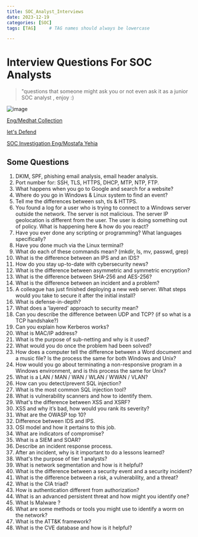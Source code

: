 ```yaml
---
title: SOC_Analyst_Interviews
date: 2023-12-19
categories: [SOC]
tags: [TAG]     # TAG names should always be lowercase

---
```


# Interview Questions For SOC Analysts 

> "questions that someone might ask you or not even ask it as a junior SOC analyst , enjoy :)

![image](https://firebasestorage.googleapis.com/v0/b/avatars-2aed4.appspot.com/o/question-block-super-mario-bros-movie-1920x1080-v0-uvpf49pahfxa1.jpg?alt=media&token=bc20d977-bcfe-4ae3-8ac6-245a91cbc534)


[Eng/Medhat Collection](https://0xmedhat.gitbook.io/whoami/soc-interviews)

[let's Defend](https://github.com/LetsDefend/SOC-Interview-Questions)

[SOC Investigation Eng/Mostafa Yehia](https://www.youtube.com/playlist?list=PLdUDP-atVHBoDae43tcUZnW1YsjoPJRvP)


## Some Questions 

1. DKIM, SPF, phishing email analysis, email header analysis.
2. Port number for: SSH, TLS, HTTPS, DHCP, MTP, NTP, FTP.
3. What happens when you go to Google and search for a website?
4. Where do you go in Windows & Linux system to find an event?
5. Tell me the differences between ssh, tls & HTTPS.
6. You found a log for a user who is trying to connect to a Windows server outside the network. The server is not malicious. The server IP geolocation is different from the user. The user is doing something out of policy. What is happening here & how do you react?
7. Have you ever done any scripting or programming? What languages specifically?
8.  Have you done much via the Linux terminal?
9.  What do each of these commands mean? (mkdir, ls, mv, passwd, grep)
10. What is the difference between an IPS and an IDS?
11. How do you stay up-to-date with cybersecurity news?
12. What is the difference between asymmetric and symmetric encryption?
13. What is the difference between SHA-256 and AES-256?
14. What is the difference between an incident and a problem?
15. A colleague has just finished deploying a new web server. What steps would you take to secure it after the initial install?
16. What is defense-in-depth?
17. What does a 'layered' approach to security mean?
18. Can you describe the difference between UDP and TCP? (if so what is a TCP handshake?)
19. Can you explain how Kerberos works?
20. What is MAC/IP address?
21. What is the purpose of sub-netting and why is it used?
22. What would you do once the problem had been solved?
23. How does a computer tell the difference between a Word document and a music file? Is the process the same for both Windows and Unix?
24. How would you go about terminating a non-responsive program in a Windows environment, and is this process the same for Unix?
25. What is a LAN / MAN / WAN / WLAN / WWAN / VLAN?
26. How can you detect/prevent SQL injection?
27. What is the most common SQL injection tool?
28. What is  vulnerability scanners and how to identify them.
29. What's the difference between XSS and XSRF?
30. XSS and why it’s bad, how would you rank its severity?
31. What are the OWASP top 10?
32. Difference between IDS and IPS.
33. OSI model and how it pertains to this job.
34. What are indicators of compromise?
35. What is a SIEM and SOAR?
36. Describe an incident response process.
37. After an incident, why is it important to do a lessons learned?
38. What's the purpose of tier 1 analysts?
39. What is network segmentation and how is it helpful?
40. What is the difference between a security event and a security incident?
41. What is the difference between a risk, a vulnerability, and a threat?
42. What is the CIA triad?
43. How is authentication different from authorization?
44. What is an advanced persistent threat and how might you identify one?
45. What Is Malware ?
46. What are some methods or tools you might use to identify a worm on the network?
47. What is the ATT&K framework?
48. What is the CVE database and how is it helpful?